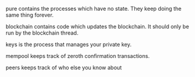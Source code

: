 pure contains the processes which have no state. They keep doing the same thing forever.

blockchain contains code which updates the blockchain. It should only be run by the blockchain thread.

keys is the process that manages your private key.

mempool keeps track of zeroth confirmation transactions.

peers keeps track of who else you know about
